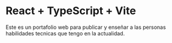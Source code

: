 # React + TypeScript + Vite

Este es un portafolio web para publicar y enseñar a las personas habilidades tecnicas que tengo en la actualidad.
```
